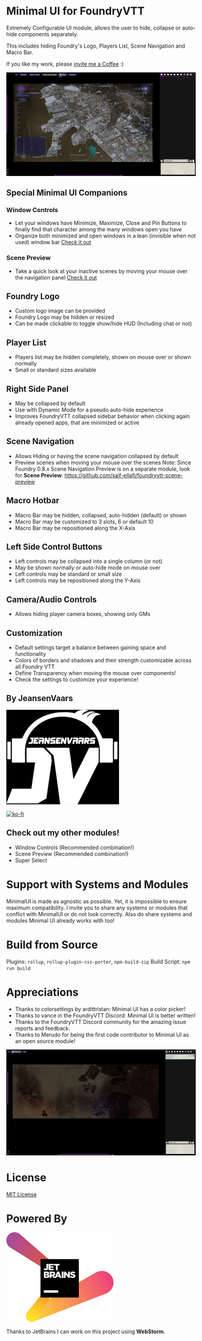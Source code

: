 # Minimal UI for FoundryVTT

Extremely Configurable UI module, allows the user to hide, collapse or auto-hide components separately.

This includes hiding Foundry's Logo, Players List, Scene Navigation and Macro Bar.

If you like my work, please [invite me a Coffee](#by-jeansenvaars) :)

![Example GIF](./examplegif-long3.gif)

## Special Minimal UI Companions

### Window Controls
* Let your windows have Minimize, Maximize, Close and Pin Buttons to finally find that character among the many windows open you have
* Organize both minimized and open windows in a lean (invisible when not used) window bar
[Check it out](https://foundryvtt.com/packages/window-controls)

### Scene Preview
* Take a quick look at your inactive scenes by moving your mouse over the navigation panel
[Check it out](https://foundryvtt.com/packages/scene-preview)

## Foundry Logo
* Custom logo image can be provided
* Foundry Logo may be hidden or resized
* Can be made clickable to toggle show/hide HUD (Including chat or not)
  
## Player List
* Players list may be hidden completely, shown on mouse over or shown normally
* Small or standard sizes available

## Right Side Panel
* May be collapsed by default
* Use with Dynamic Mode for a pseudo auto-hide experience
* Improves FoundryVTT collapsed sidebar behavior when clicking again already opened apps, that are minimized or active
  
## Scene Navigation
* Allows Hiding or having the scene navigation collapsed by default
* Preview scenes when moving your mouse over the scenes
Note: Since Foundry 0.8.x Scene Navigation Preview is on a separate module, look for **Scene Preview**: https://github.com/saif-ellafi/foundryvtt-scene-preview

## Macro Hotbar
* Macro Bar may be hidden, collapsed, auto-hidden (default) or shown
* Macro Bar may be customized to 3 slots, 6 or default 10
* Macro Bar may be repositioned along the X-Axis

## Left Side Control Buttons
* Left controls may be collapsed into a single column (or not)
* May be shown normally or auto-hide mode on mouse over 
* Left controls may be standard or small size
* Left controls may be repositioned along the Y-Axis

## Camera/Audio Controls
* Allows hiding player camera boxes, showing only GMs
  
## Customization
* Default settings target a balance between gaining space and functionality
* Colors of borders and shadows and their strength customizable across all Foundry VTT
* Define Transparency when moving the mouse over components!
* Check the settings to customize your experience!

## By JeansenVaars
![JVLogo](logo-small-black.png)

[![ko-fi](https://ko-fi.com/img/githubbutton_sm.svg)](https://ko-fi.com/V7V14D3AH)

## Check out my other modules!
* Window Controls (Recommended combination!)
* Scene Preview (Recommended combination!)
* Super Select

# Support with Systems and Modules
MinimalUI is made as agnostic as possible. Yet, it is impossible to ensure maximum compatibility.
I invite you to share any systems or modules that conflict with MinimalUI or do not look correctly.
Also do share systems and modules Minimal UI already works with too!

# Build from Source
Plugins: `rollup`, `rollup-plugin-css-porter`, `npm-build-zip`
Build Script: `npm run build`

# Appreciations
* Thanks to colorsettings by ardittristan: Minimal UI has a color picker!
* Thanks to vance in the FoundryVTT Discord: Minimal UI is better written!
* Thanks to the FoundryVTT Discord community for the amazing issue reports and feedback.
* Thanks to Merudo for being the first code contributor to Minimal UI as an open source module!

![Example Image](./example12.jpg)

# License
[MIT License](./LICENSE.md)

# Powered By
[![JetBrains](./jetbrains.svg)](https://www.jetbrains.com)

Thanks to JetBrains I can work on this project using **WebStorm**.
